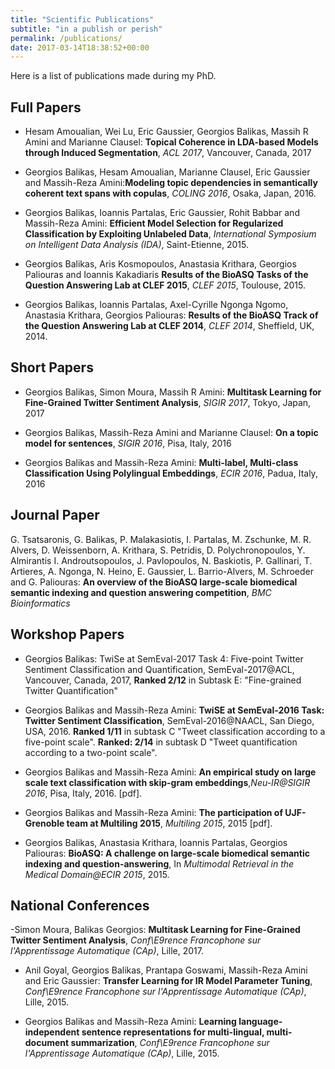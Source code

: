 ```yaml
---
title: "Scientific Publications"
subtitle: "in a publish or perish"
permalink: /publications/
date: 2017-03-14T18:38:52+00:00
---
```


Here is a list of publications made during my PhD. 

## Full Papers
- Hesam Amoualian, Wei Lu, Eric Gaussier, Georgios Balikas, Massih R Amini and Marianne Clausel:
**Topical Coherence in LDA-based Models through Induced Segmentation**, *ACL 2017*, Vancouver, Canada, 2017


- Georgios Balikas, Hesam Amoualian, Marianne Clausel, Eric Gaussier and Massih-Reza Amini:**Modeling topic dependencies in semantically coherent text spans with copulas**, *COLING 2016*, Osaka, Japan, 2016.


- Georgios Balikas, Ioannis Partalas, Eric Gaussier, Rohit Babbar and Massih-Reza Amini: **Efficient Model Selection for Regularized Classification by Exploiting Unlabeled Data**, *International Symposium on Intelligent Data Analysis (IDA)*, Saint-Etienne, 2015.

- Georgios Balikas, Aris Kosmopoulos, Anastasia Krithara, Georgios Paliouras and Ioannis Kakadiaris **Results of the BioASQ Tasks of the Question Answering Lab at CLEF 2015**, *CLEF 2015*, Toulouse, 2015.

- Georgios Balikas, Ioannis Partalas, Axel-Cyrille Ngonga Ngomo, Anastasia Krithara, Georgios Paliouras: **Results of the BioASQ Track of the Question Answering Lab at CLEF 2014**, *CLEF 2014*, Sheffield, UK, 2014.

## Short Papers
- Georgios Balikas, Simon Moura, Massih R Amini: **Multitask Learning for Fine-Grained Twitter Sentiment Analysis**, *SIGIR 2017*, Tokyo, Japan, 2017

- Georgios Balikas, Massih-Reza Amini and Marianne Clausel: **On a topic model for sentences**, *SIGIR 2016*, Pisa, Italy, 2016

- Georgios Balikas and Massih-Reza Amini: **Multi-label, Multi-class Classification Using Polylingual Embeddings**, *ECIR 2016*, Padua, Italy, 2016



## Journal Paper
G. Tsatsaronis, G. Balikas, P. Malakasiotis, I. Partalas, M. Zschunke, M. R. Alvers, D. Weissenborn, A. Krithara, S. Petridis, D. Polychronopoulos, Y. Almirantis I. Androutsopoulos, J. Pavlopoulos, N. Baskiotis, P. Gallinari, T. Artieres, A. Ngonga, N. Heino, E. Gaussier, L. Barrio-Alvers, M. Schroeder and G. Paliouras: **An overview of the BioASQ large-scale biomedical semantic indexing and question answering competition**, *BMC Bioinformatics*

## Workshop Papers

- Georgios Balikas: TwiSe at SemEval-2017 Task 4: Five-point Twitter Sentiment Classification and Quantification, SemEval-2017@ACL, Vancouver, Canada, 2017, **Ranked 2/12** in Subtask E: "Fine-grained Twitter Quantification"  

- Georgios Balikas and Massih-Reza Amini: **TwiSE at SemEval-2016 Task: Twitter Sentiment Classification**, SemEval-2016@NAACL, San Diego, USA, 2016. **Ranked 1/11** in subtask C "Tweet classification according to a five-point scale". **Ranked: 2/14** in subtask D "Tweet quantification according to a two-point scale".

- Georgios Balikas and Massih-Reza Amini: **An empirical study on large scale text classification with skip-gram embeddings**,*Neu-IR@SIGIR 2016*, Pisa, Italy, 2016. [pdf].

- Georgios Balikas and Massih-Reza Amini: **The participation of UJF-Grenoble team at Multiling 2015**, *Multiling 2015*, 2015 [pdf].

- Georgios Balikas, Anastasia Krithara, Ioannis Partalas, Georgios Paliouras: **BioASQ: A challenge on large-scale biomedical semantic indexing and question-answering**, In *Multimodal Retrieval in the Medical Domain@ECIR 2015*, 2015. 


## National Conferences
-Simon Moura, Balikas Georgios: **Multitask Learning for Fine-Grained Twitter Sentiment Analysis**, *Conf\E9rence Francophone sur l'Apprentissage Automatique (CAp)*, Lille, 2017.

- Anil Goyal, Georgios Balikas, Prantapa Goswami, Massih-Reza Amini and Eric Gaussier: **Transfer Learning for IR Model Parameter Tuning**, *Conf\E9rence Francophone sur l'Apprentissage Automatique (CAp)*, Lille, 2015.

- Georgios Balikas and Massih-Reza Amini: **Learning language-independent sentence representations for multi-lingual, multi-document summarization**, *Conf\E9rence Francophone sur l'Apprentissage Automatique (CAp)*, Lille, 2015.
